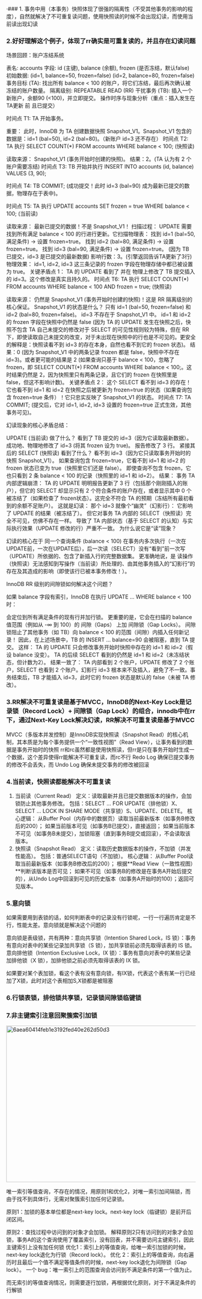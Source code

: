 ·### 1.
事务中用（本事务）快照体现了很强的隔离性（不受其他事务的影响的程度），自然就解决了不可重复读问题，使用快照读的时候不会出现幻读，而使用当前读出现幻读

### 2.好好理解这个例子，体现了rr确实是可重复读的，并且存在幻读问题
场景回顾：账户冻结系统

表名: accounts
字段: id (主键), balance (余额), frozen (是否冻结，默认false)
初始数据:
(id=1, balance=50, frozen=false)
(id=2, balance=80, frozen=false)
事务目标 (TA): 找出所有 balance < 100 的账户，将它们冻结，最后再次确认被冻结的账户数量。
隔离级别: REPEATABLE READ (RR)
干扰事务 (TB): 插入一个新账户，余额90 (<100)，并立即提交。
操作时序与现象分析（重点：插入发生在TA更新 前 且已提交）

时间点 T1: TA 开始事务。

重要： 此时，InnoDB 为 TA 创建数据快照 Snapshot_V1。Snapshot_V1 包含的数据是：id=1 (bal=50), id=2 (bal=80)。（新账户 id=3 还不存在）
时间点 T2: TA 执行 SELECT COUNT(*) FROM accounts WHERE balance < 100; (快照读)

读取来源： Snapshot_V1 (事务开始时创建的快照)。
结果：2。(TA 认为有 2 个账户需要冻结)
时间点 T3: TB 开始并执行 INSERT INTO accounts (id, balance) VALUES (3, 90);

时间点 T4: TB COMMIT; (成功提交！此时 id=3 (bal=90) 成为最新已提交的数据，物理存在于表中)。

时间点 T5: TA 执行 UPDATE accounts SET frozen = true WHERE balance < 100; (当前读)

读取来源： 最新已提交的数据！不是 Snapshot_V1！
扫描过程： UPDATE 需要找到所有满足 balance < 100 的行进行更新。它扫描物理表：
找到 id=1 (bal=50, 满足条件) -> 设置 frozen=true。
找到 id=2 (bal=80, 满足条件) -> 设置 frozen=true。
找到 id=3 (bal=90, 满足条件) -> 设置 frozen=true。 (因为 TB 已提交，id=3 是已提交的最新数据)
影响行数：3。(引擎返回告诉TA更新了3行)
物理效果： id=1, id=2, id=3 这三条记录的 frozen 字段在物理存储中都已被设置为 true。
关键矛盾点 1： TA 的 UPDATE 看到了 并在 物理上修改了 TB 提交插入的 id=3。这个修改是真实且持久的。
时间点 T6: TA 执行 SELECT COUNT(*) FROM accounts WHERE balance < 100 AND frozen = true; (快照读)

读取来源： 仍然是 Snapshot_V1 (事务开始时创建的快照)！这是 RR 隔离级别的核心保证。
Snapshot_V1 的状态是什么？
只有 id=1 (bal=50, frozen=false) 和 id=2 (bal=80, frozen=false)。
id=3 不存在于 Snapshot_V1 中。
id=1 和 id=2 的 frozen 字段在快照中仍然是 false (因为 TA 的 UPDATE 发生在快照之后，快照不包含 TA 自己未提交的修改对于 SELECT 的可见性规则较为特殊，但在 RR 下，即使读取自己未提交的改变，对于未出现在快照中的行也是不可见的。更安全的解释是：快照读看不到 id=3 的存在本身，自然也看不到它的 frozen 状态)。
结果：0 (因为 Snapshot_V1 中的两条记录 frozen 都是 false，快照中不存在 id=3)。或者更可能的结果是 2 (如果查询只基于 balance < 100，忽略了 frozen，即 SELECT COUNT(*) FROM accounts WHERE balance < 100;。这时结果仍然是 2，因为快照里只有两条记录，且它们的 frozen 在快照里是 false，但这不影响计数)。
关键矛盾点 2： 这个 SELECT 看不到 id=3 的存在！它也看不到 id=1 和 id=2 在快照之后被更新为 frozen=true 的状态（如果查询包含 frozen=true 条件）！它只忠实反映了 Snapshot_V1 的状态。
时间点 T7: TA COMMIT; (提交后，它对 id=1, id=2, id=3 设置的 frozen=true 正式生效，其他事务可见)。

幻读现象的核心矛盾总结：

UPDATE (当前读) 做了什么？
看到了 TB 提交的 id=3（因为它读取最新数据）。
成功地、物理地修改了 id=3 (将其 frozen 设为 true)。
报告修改了 3 行。
紧接其后的 SELECT (快照读) 看到了什么？
看不到 id=3（因为它只读取事务开始时的快照 Snapshot_V1）。
如果查询包含 frozen=true，它看不到 id=1 和 id=2 的 frozen 状态已变为 true（快照里它们还是 false）。
即使查询不包含 frozen，它也只看到 2 条 balance < 100 的记录（快照里的 id=1 和 id=2）。
结果：
事务 TA 内部逻辑崩溃： TA 的 UPDATE 明明报告更新了 3 行（包括那个刚刚插入的账户），但它的 SELECT 却显示只有 2 个符合条件的账户存在，或者显示其中 0 个被冻结了（如果检查了 frozen状态）。这完全不符合 TA 的预期（冻结所有最初看到的余额不足账户）。
这就是幻读： 那个 id=3 就像个“幽灵”（幻影行）：
它影响了 UPDATE 的结果（被冻结了）。
但它对事务 TA 内部的 SELECT（快照读）完全不可见，仿佛不存在一样。
导致了 TA 内部状态（基于 SELECT 的认知）与实际执行效果（UPDATE 修改的行）严重不一致。
为什么说它是“读”现象？

幻读的核心在于 同一个查询条件 (balance < 100) 在事务内多次执行（一次在UPDATE前，一次在UPDATE后），后一次读（SELECT）没有“看到”前一次写（UPDATE）所依据的、包含了新插入行的完整数据集。 更准确地说，是 读操作（快照读）无法感知到写操作（当前读）所处理的、由其他事务插入的“幻影行”的存在及其造成的影响（即使该行已被本事务修改！）。

InnoDB RR 级别的间隙锁如何解决这个问题？

如果 balance 字段有索引，InnoDB 在执行 UPDATE ... WHERE balance < 100 时：

会定位到所有满足条件的现有行并加行锁。
更重要的是，它会在扫描的 balance 值范围（例如从 -∞ 到 100）的 间隙（Gaps） 上加 间隙锁（Gap Locks）。
间隙锁阻止了其他事务（如 TB）向 balance < 100 的范围（间隙）内插入任何新记录！
因此，在上述场景中，TB 的 INSERT ... balance=90 会被阻塞，直到 TA 提交。
这样：
TA 的 UPDATE 只会修改事务开始时快照中存在的 id=1 和 id=2（假设 balance 没变）。
TA 的后续 SELECT 看到的仍然是 id=1 和 id=2（未冻结状态，但计数为2）。
结果一致了： TA 内部看到 2 个账户，UPDATE 修改了 2 个账户，SELECT 也看到 2 个账户。幻影行 id=3 根本来不及插入，避免了不一致。事务结束后，TB 才能插入 id=3，此时它的 frozen 状态是默认的 false（未被 TA 修改）。

### 3.RR解决不可重复读是基于MVCC，InnoDB的Next-Key Lock是记录锁（Record Lock）+ 间隙锁（Gap Lock）的组合，innodb中在rr下，通过Next-Key Lock解决幻读，RR解决不可重复读是基于MVCC
MVCC（多版本并发控制）是InnoDB实现快照读（Snapshot Read）的核心机制，其本质是为每个事务提供一个“一致性视图”（Read View），让事务看到的数据是事务开始时的快照
rr和rc虽然都是使用快照读，但rr是只在事务开始时生成一个数据，这个差异使得rr能解决不可重复读，而rc不行
Redo Log 确保已提交事务的修改不会丢失，而 Undo Log 确保未提交事务的修改被回滚

### 4.当前读，快照读都能解决不可重复读
1. 当前读（Current Read）
定义：读取最新并且已提交数据版本的操作，会加锁防止其他事务修改。
包括：SELECT ... FOR UPDATE（排他锁）X、SELECT ... LOCK IN SHARE MODE（共享锁）S、UPDATE、DELETE。
核心逻辑：
从Buffer Pool（内存中的数据页）读取当前最新版本（如事务B修改后的200）；
如果当前版本可见（如事务B已提交），直接返回；
如果当前版本不可见（如事务B未提交），加锁阻塞（直到事务B提交或回滚），不会读取该版本。
2. 快照读（Snapshot Read）
定义：读取历史数据版本的操作，不加锁（并发性能高）。
包括：普通SELECT语句（不加锁）。
核心逻辑：
从Buffer Pool读取当前最新版本（如事务B修改后的200）；
根据**Read View（一致性视图）**判断该版本是否可见；
如果不可见（如事务B的修改是在事务A开始后提交的），从Undo Log中回滚到可见的历史版本（如事务A开始时的100）；返回可见版本。

### 5.意向锁
如果需要用到表锁的话，如何判断表中的记录没有行锁呢，一行一行遍历肯定是不行，性能太差。意向锁就是解决这个问题的

意向锁是表级锁，共有两种：意向共享锁（Intention Shared Lock，IS 锁）：事务有意向对表中的某些记录加共享锁（S 锁），加共享锁前必须先取得该表的 IS 锁。意向排他锁（Intention Exclusive Lock，IX 锁）：事务有意向对表中的某些记录加排他锁（X 锁），加排他锁之前必须先取得该表的 IX 锁。

如果要对某个表加锁，看这个表有没有意向锁，有IX锁，代表这个表有某一行已经加了X锁，此时对这个表相加S,X锁都是被阻塞

### 6.行锁表锁，排他锁共享锁，记录锁间隙锁临键锁

### 7.非主键索引注意回聚簇索引加锁
<img width="588" height="416" alt="6aea60414feb1e3192fed40e262d50d3" src="https://github.com/user-attachments/assets/2fe5f7b6-cd9f-4aa4-8a59-463755ceff21" />

唯一索引等值查询，不存在的情况，用原则1和优化2，对唯一索引加间隔锁，而由于找不到具体行，无需对聚簇索引加任何记录锁。

原则1：加锁的基本单位都是next-key lock。next-key lock（临键锁）是前开后闭区间。

原则2：查找过程中访问到的对象才会加锁。
解释原则2只有访问到的对象才会加锁，事务A的这个查询使用了覆盖索引，没有回表，并不需要访问主键索引，因此主键索引上没有加任何锁
优化1：索引上的等值查询，给唯一索引加锁的时候，next-key lock退化为行锁（Record lock）。
优化 2：索引上的等值查询，向右遍历时且最后一个值不满足等值条件的时候，next-key lock退化为间隙锁（Gap lock）。
一个 bug：唯一索引上的范围查询会访问到不满足条件的第一个值为止。



而无索引的等值查询情况，则需要逐行加锁，再根据优化原则，对于不满足条件的行解锁
